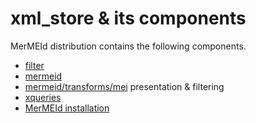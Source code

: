 # xml_store & its components

MerMEId distribution contains the following components.
    
* [filter](https://rawgit.com/Det-Kongelige-Bibliotek/MerMEId/master/trunk/filter/README.html)
* [mermeid](https://rawgit.com/Det-Kongelige-Bibliotek/MerMEId/master/trunk/mermeid/README.html)
* [mermeid/transforms/mei](transforms/README.html) presentation & filtering
* [xqueries](xqueries/README.html)
* [MerMEId installation](https://rawgit.com/Det-Kongelige-Bibliotek/MerMEId/master/trunk/mermeid/INSTALL.html)
